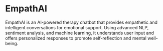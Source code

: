 # EmpathAI
EmpathAI is an AI-powered therapy chatbot that provides empathetic and intelligent conversations for emotional support. Using advanced NLP, sentiment analysis, and machine learning, it understands user input and offers personalized responses to promote self-reflection and mental well-being. 
